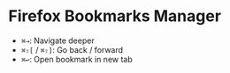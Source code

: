 # Firefox Bookmarks Manager

- `⌘→`: Navigate deeper
- `⌘⇧[` / `⌘⇧]`: Go back / forward
- `⌘↩`: Open bookmark in new tab
